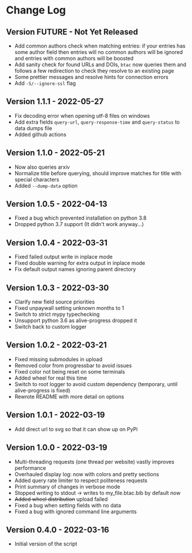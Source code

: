# Change Log

## Version FUTURE - Not Yet Released

- Add common authors check when matching entries: if your entries has some author field then entries will no common authors will be ignored and entries with common authors will be boosted
- Add sanity check for found URLs and DOIs, `btac` now queries them and follows a few redirection to check they resolve to an existing page
- Some prettier messages and resolve hints for connection errors
- Add `-S/--ignore-ssl` flag

## Version 1.1.1 - 2022-05-27

- Fix decoding error when opening utf-8 files on windows
- Add extra fields `query-url`, `query-response-time` and `query-status` to data dumps file
- Added github actions

## Version 1.1.0 - 2022-05-21

- Now also queries arxiv
- Normalize title before querying, should improve matches for title with special characters
- Added `--dump-data` option

## Version 1.0.5 - 2022-04-13

- Fixed a bug which prevented installation on python 3.8
- Dropped python 3.7 support (It didn't work anyway...)

## Version 1.0.4 - 2022-03-31

- Fixed failed output write in inplace mode
- Fixed double warning for extra output in inplace mode
- Fix default output names ignoring parent directory

## Version 1.0.3 - 2022-03-30

- Clarify new field source priorities
- Fixed unpaywall setting unknown months to 1
- Switch to strict mypy typechecking
- Unsupport python 3.6 as alive-progress dropped it
- Switch back to custom logger

## Version 1.0.2 - 2022-03-21

- Fixed missing submodules in upload
- Removed color from progressbar to avoid issues
- Fixed color not being reset on some terminals
- Added wheel for real this time
- Switch to root logger to avoid custom dependency (temporary, until alive-progress is fixed)
- Rewrote README with more detail on options

## Version 1.0.1 - 2022-03-19

- Add direct url to svg so that it can show up on PyPi

## Version 1.0.0 - 2022-03-19

- Multi-threading requests (one thread per website) vastly improves performance
- Overhauled display log: now with colors and pretty sections
- Added query rate limiter to respect politeness requests
- Print summary of changes in verbose mode
- Stopped writing to stdout -> writes to my_file.btac.bib by default now
- ~~Added wheel distribution~~ upload failed
- Fixed a bug when setting fields with no data
- Fixed a bug with ignored command line arguments

## Version 0.4.0 - 2022-03-16

- Initial version of the script

